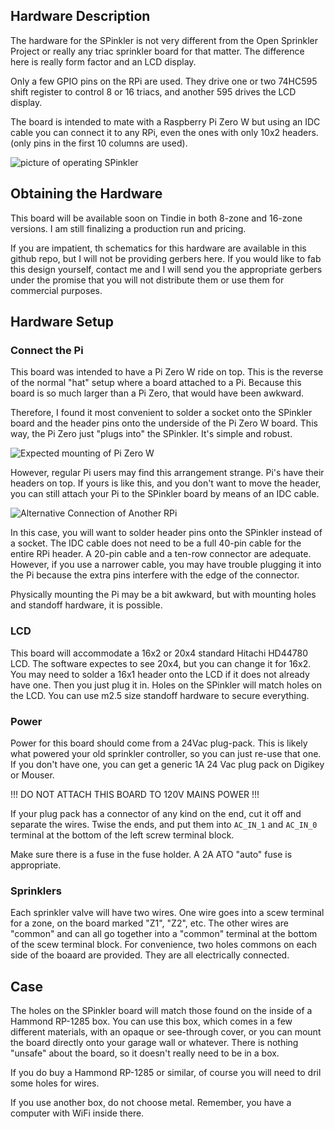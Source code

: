 ## Hardware Description

The hardware for the SPinkler is not very different from the
Open Sprinkler Project or really any triac sprinkler board for that
matter. The difference here is really form factor and an LCD display.

Only a few GPIO pins on the RPi are used. They drive one or two 74HC595 
shift register to control 8 or 16 triacs, and another 595 drives
the LCD display.

The board is intended to mate with a Raspberry Pi Zero W but using
an IDC cable you can connect it to any RPi, even the ones with only
10x2 headers. (only pins in the first 10 columns are used).

![picture of operating SPinkler](https://raw.githubusercontent/djacobow/spinkler/hardware/images/complete.jpg)

## Obtaining the Hardware

This board will be available soon on Tindie in both 8-zone and
16-zone versions. I am still finalizing a production run and pricing.

If you are impatient, th schematics for this hardware are available
in this github repo, but I will not be providing gerbers here.  If you
would like to fab this design yourself, contact me and I will send you
the appropriate gerbers under the promise that you will not distribute
them or use them for commercial purposes.

## Hardware Setup

### Connect the Pi

This board was intended to have a Pi Zero W ride on top. This is 
the reverse of the normal "hat" setup where a board attached to 
a Pi. Because this board is so much larger than a Pi Zero, that 
would have been awkward.

Therefore, I found it most convenient to solder a socket onto the
SPinkler board and the header pins onto the underside of the Pi Zero W
board. This way, the Pi Zero just "plugs into" the SPinkler. It's 
simple and robust.

![Expected mounting of Pi Zero W](https://raw.githubusercontent/djacobow/spinkler/hardware/images/pi_zero_mounted.jpg)

However, regular Pi users may find this arrangement strange.
Pi's have their headers on top. If yours is like
this, and you don't want to move the header, you can still attach your
Pi to the SPinkler board by means of an IDC cable.

![Alternative Connection of Another RPi](https://raw.githubusercontent/djacobow/spinkler/hardware/images/rpi3_connected.jpg)

In this case, you will want to solder header pins onto the
SPinkler instead of a socket. The IDC cable does not need to be 
a full 40-pin cable for the entire RPi header. A 20-pin
cable and a ten-row connector are adequate. However, if you use
a narrower cable, you may have trouble plugging it into the Pi
because the extra pins interfere with the edge of the connector.

Physically mounting the Pi may be a bit awkward, but with mounting holes
and standoff hardware, it is possible.

### LCD

This board will accommodate a 16x2 or 20x4 standard Hitachi 
HD44780 LCD. The software expectes to see 20x4, but you can
change it for 16x2. You may need to solder a 16x1 header 
onto the LCD if it does not already have one. Then you just 
plug it in. Holes on the SPinkler will match holes on the 
LCD. You can use m2.5 size standoff hardware to secure everything.

### Power

Power for this board should come from a 24Vac plug-pack. This is 
likely what powered your old sprinkler controller, so you can just
re-use that one. If you don't have one, you can get a generic 1A
24 Vac plug pack on Digikey or Mouser.

!!! DO NOT ATTACH THIS BOARD TO 120V MAINS POWER !!!

If your plug pack has a connector of any kind on the end, 
cut it off and separate the wires. Twise the ends, and put them 
into `AC_IN_1` and `AC_IN_0` terminal at the bottom of the 
left screw terminal block.

Make sure there is a fuse in the fuse holder. A 2A ATO "auto"
fuse is appropriate.

### Sprinklers

Each sprinkler valve will have two wires. One wire goes into a scew
terminal for a zone, on the board marked "Z1", "Z2", etc.  The other
wires are "common" and can all go together into a "common" terminal
at the bottom of the scew terminal block. For convenience, two 
holes commons on each side of the boaard are provided. They are all
electrically connected.


## Case

The holes on the SPinkler board will match those found on the 
inside of a Hammond RP-1285 box. You can use this box, which 
comes in a few different materials, with an opaque or see-through
cover, or you can mount the board directly onto your garage 
wall or whatever. There is nothing "unsafe" about the board,
so it doesn't really need to be in a box.

If you do buy a Hammond RP-1285 or similar, of course you
will need to dril some holes for wires.

If you use another box, do not choose metal. Remember, you 
have a computer with WiFi inside there.


